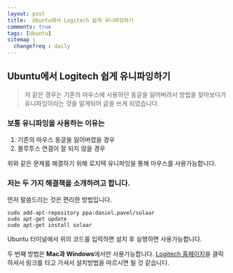 ```yaml
---
layout: post
title:  Ubuntu에서 Logitech 쉽게 유니파잉하기
comments: true
tags: [Ubuntu]
sitemap :
  changefreq : daily
---
```


## Ubuntu에서 Logitech 쉽게 유니파잉하기
> 저 같은 경우는 기존의 마우스에 사용하던 동글을 잃어버려서 방법을 찾아보다가 유니파잉이라는 것을 알게되어 글을 쓰게 되었습니다. 
 
### 보통 유니파잉을 사용하는 이유는
1. 기존의 마우스 동글을 잃어버렸을 경우 
2. 블루투스 연결이 잘 되지 않을 경우 

위와 같은 문제를 해결하기 위해 로지텍 유니파잉을 통해 마우스를 사용가능합니다.

### 저는 두 가지 해결책을 소개하려고 합니다. 
먼저 말씀드리는 것은 편리한 방법입니다.
~~~
sudo add-apt-repository ppa:daniel.pavel/solaar
sudo apt-get update
sudo apt-get install solaar 
~~~
Ubuntu 터미널에서 위의 코드를 입력하면 설치 후 실행하면 사용가능합니다.

두 번째 방법은 **Mac과 Windows**에서만 사용가능합니다.
[Logitech 홈페이지](https://support.logitech.com/ko_kr/article/unifying-pairing)을 클릭하셔서 링크를 타고 가셔서 설치방법을 따르시면 될 것 같습니다.
